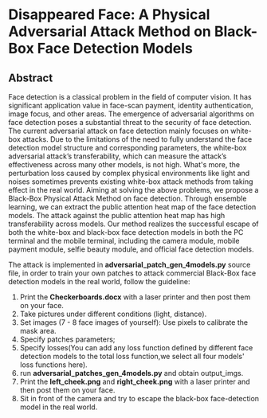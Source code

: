 

# Disappeared Face: A Physical Adversarial Attack Method on Black-Box Face Detection Models

## Abstract 

Face detection is a classical problem in the field of computer vision. It has significant application value in face-scan payment, identity authentication, image focus, and other areas. The emergence of adversarial algorithms on face detection poses a substantial threat to the security of face detection. The current adversarial attack on face detection mainly focuses on white-box attacks. Due to the limitations of the need to fully understand the face detection model structure and corresponding parameters, the white-box adversarial attack’s transferability, which can measure the attack’s effectiveness across many other models, is not high. What's more, the perturbation loss caused by complex physical environments like light and noises sometimes prevents existing white-box attack methods from taking effect in the real world. Aiming at solving the above problems, we propose a Black-Box Physical Attack Method on face detection. Through ensemble learning, we can extract the public attention heat map of the face detection models. The attack against the public attention heat map has high transferability across models. Our method realizes the successful escape of both the white-box and black-box face detection models in both the PC terminal and the mobile terminal, including the camera module, mobile payment module, selfie beauty module, and official face detection models.



The attack is implemented in **adversarial_patch_gen_4models.py** source file, in order to train your own patches to attack commercial Black-Box face detection models in the real world, follow the guideline:
1. Print the **Checkerboards.docx** with a laser printer and then post them on your face.
2. Take pictures under different conditions (light, distance).
3. Set images (7 - 8 face images of yourself):
Use pixels to calibrate the mask area.
4. Specify patches parameters;
5. Specify losses(You can add any loss function defined by different face detection models to the total loss function,we select all four models' loss functions here).
6. run **adversarial_patches_gen_4models.py** and obtain output_imgs.
7. Print the **left_cheek.png** and **right_cheek.png** with a laser printer  and then post them on your face.
8. Sit in front of the camera and try to escape the black-box face-detection model in the real world.



